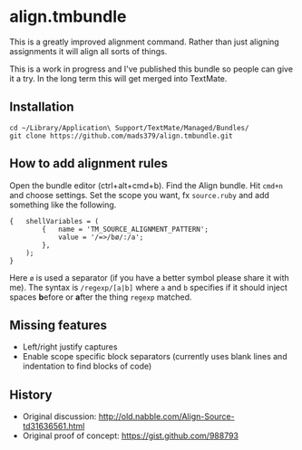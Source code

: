 # align.tmbundle

This is a greatly improved alignment command. Rather than just aligning
assignments it will align all sorts of things.

This is a work in progress and I've published this bundle so people can give it
a try. In the long term this will get merged into TextMate.

## Installation

    cd ~/Library/Application\ Support/TextMate/Managed/Bundles/
    git clone https://github.com/mads379/align.tmbundle.git

## How to add alignment rules 

Open the bundle editor (ctrl+alt+cmd+b). Find the Align bundle. Hit `cmd+n` and
choose settings. Set the scope you want, fx `source.ruby` and add something like
the following.

    {	shellVariables = (
    		{	name = 'TM_SOURCE_ALIGNMENT_PATTERN';
    			value = '/=>/bø/:/a';
    		},
    	);
    }

Here `ø` is used a separator (if you have a better symbol please share it with me).
The syntax is `/regexp/[a|b]` where `a` and `b` specifies if it should inject 
spaces **b**efore or **a**fter the thing `regexp` matched.

## Missing features

- Left/right justify captures
- Enable scope specific block separators (currently uses blank lines and indentation to find blocks of code) 

## History

- Original discussion: http://old.nabble.com/Align-Source-td31636561.html
- Original proof of concept: https://gist.github.com/988793